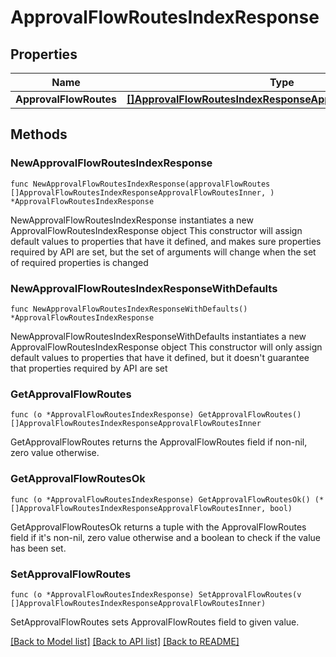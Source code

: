 # ApprovalFlowRoutesIndexResponse

## Properties

Name | Type | Description | Notes
------------ | ------------- | ------------- | -------------
**ApprovalFlowRoutes** | [**[]ApprovalFlowRoutesIndexResponseApprovalFlowRoutesInner**](ApprovalFlowRoutesIndexResponseApprovalFlowRoutesInner.md) |  | 

## Methods

### NewApprovalFlowRoutesIndexResponse

`func NewApprovalFlowRoutesIndexResponse(approvalFlowRoutes []ApprovalFlowRoutesIndexResponseApprovalFlowRoutesInner, ) *ApprovalFlowRoutesIndexResponse`

NewApprovalFlowRoutesIndexResponse instantiates a new ApprovalFlowRoutesIndexResponse object
This constructor will assign default values to properties that have it defined,
and makes sure properties required by API are set, but the set of arguments
will change when the set of required properties is changed

### NewApprovalFlowRoutesIndexResponseWithDefaults

`func NewApprovalFlowRoutesIndexResponseWithDefaults() *ApprovalFlowRoutesIndexResponse`

NewApprovalFlowRoutesIndexResponseWithDefaults instantiates a new ApprovalFlowRoutesIndexResponse object
This constructor will only assign default values to properties that have it defined,
but it doesn't guarantee that properties required by API are set

### GetApprovalFlowRoutes

`func (o *ApprovalFlowRoutesIndexResponse) GetApprovalFlowRoutes() []ApprovalFlowRoutesIndexResponseApprovalFlowRoutesInner`

GetApprovalFlowRoutes returns the ApprovalFlowRoutes field if non-nil, zero value otherwise.

### GetApprovalFlowRoutesOk

`func (o *ApprovalFlowRoutesIndexResponse) GetApprovalFlowRoutesOk() (*[]ApprovalFlowRoutesIndexResponseApprovalFlowRoutesInner, bool)`

GetApprovalFlowRoutesOk returns a tuple with the ApprovalFlowRoutes field if it's non-nil, zero value otherwise
and a boolean to check if the value has been set.

### SetApprovalFlowRoutes

`func (o *ApprovalFlowRoutesIndexResponse) SetApprovalFlowRoutes(v []ApprovalFlowRoutesIndexResponseApprovalFlowRoutesInner)`

SetApprovalFlowRoutes sets ApprovalFlowRoutes field to given value.



[[Back to Model list]](../README.md#documentation-for-models) [[Back to API list]](../README.md#documentation-for-api-endpoints) [[Back to README]](../README.md)


